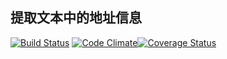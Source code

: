 ## 提取文本中的地址信息

[![Build Status](https://travis-ci.org/fwshun8023/extract_china_address.svg?branch=master)](https://travis-ci.org/fwshun8023/extract_china_address) [![Code Climate](https://codeclimate.com/github/fwshun8023/extract_china_address/badges/gpa.svg)](https://codeclimate.com/github/fwshun8023/extract_china_address)[![Coverage Status](https://coveralls.io/repos/fwshun8023/extract_china_address/badge.svg?branch=master&service=github)](https://coveralls.io/github/fwshun8023/extract_china_address?branch=master)